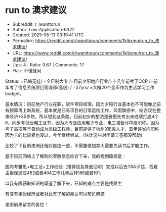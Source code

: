 # run to 澳求建议

- Subreddit: r_iwanttorun
- Author: Low-Application-6322
- Created: 2025-05-13 03:19:41 UTC
- Permalink: https://reddit.com/r/iwanttorun/comments/1klbxmu/run_to_澳求建议/
- URL: https://www.reddit.com/r/iwanttorun/comments/1klbxmu/run_to_澳求建议/
- Ups: 4 | Ratio: 0.67 | Comments: 17
- Flair: 不懂就问


Status: =已婚无娃/ =全日制大专 /=目前夕阳地产行业/=十几年前考了OCP
/=前年考了信息系统项目管理师(高级) / =37yrs/
=大概20个金币作为生活学习工作budget。

基本情况：目前地产行业在职，软件项目经理，因为夕阳行业基本也不可能像之前有预算再上新系统，基本就是已有项目的日常运维工作，风雨飘摇中，结合现在整体经济+35岁坎，所以想到这条路。目前初步的想法是雅思先考出来成绩打底4个6，同步考低压电工证书，因为大专是应用电子专业，电工准备评中级职称。因为考了高项等于自动成为高级工程师，目前是评了杭州的E类人才，去年评省内职称因为卡的比较紧也没过，今年继续尝试。(估计这些对申请工签都没帮助)

比较了下目前澳洲还相对自由一些，不需要像加拿大需要先读书后才能工作。

基于目前网络上了解到的零散信息综合下来，我的规划路径是：

国内考雅思+电工证+工作经验（推荐信及其他证明）完成以后去TRA评估，找雇主担保通过482或者494工作几年后转186或者191。

以我有限获取知识的渠道了解下来，已知的难点主要是找雇主

有没有相似经历或者对此有了解的朋友可以帮忙解惑

谢谢前来留言的各位！

